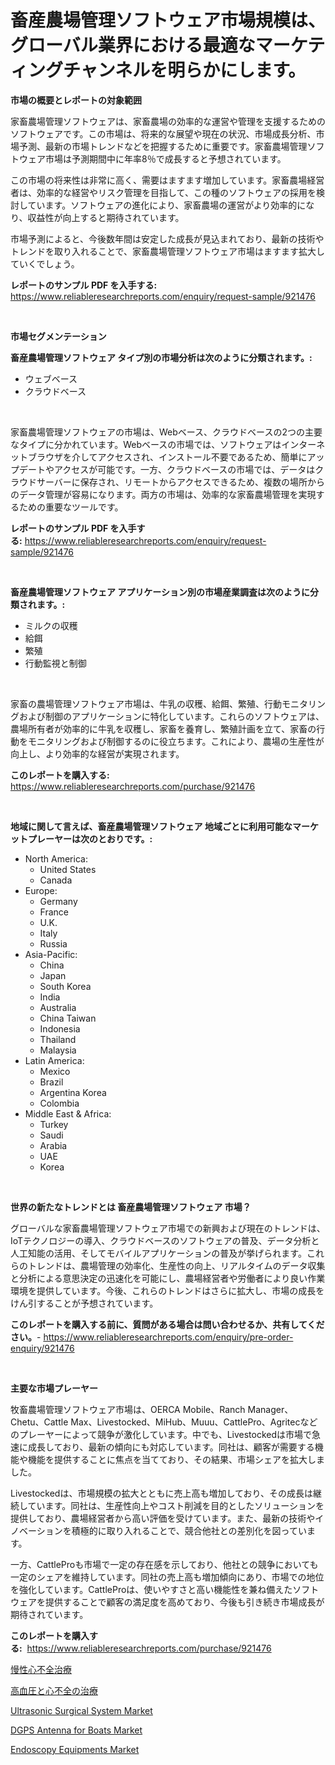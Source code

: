 <p><h1>畜産農場管理ソフトウェア市場規模は、グローバル業界における最適なマーケティングチャンネルを明らかにします。</h1></p><p><strong>市場の概要とレポートの対象範囲</strong></p>
<p><p>家畜農場管理ソフトウェアは、家畜農場の効率的な運営や管理を支援するためのソフトウェアです。この市場は、将来的な展望や現在の状況、市場成長分析、市場予測、最新の市場トレンドなどを把握するために重要です。家畜農場管理ソフトウェア市場は予測期間中に年率8％で成長すると予想されています。</p><p>この市場の将来性は非常に高く、需要はますます増加しています。家畜農場経営者は、効率的な経営やリスク管理を目指して、この種のソフトウェアの採用を検討しています。ソフトウェアの進化により、家畜農場の運営がより効率的になり、収益性が向上すると期待されています。</p><p>市場予測によると、今後数年間は安定した成長が見込まれており、最新の技術やトレンドを取り入れることで、家畜農場管理ソフトウェア市場はますます拡大していくでしょう。</p></p>
<p><strong>レポートのサンプル PDF を入手する:</strong> <a href="https://www.reliableresearchreports.com/enquiry/request-sample/921476">https://www.reliableresearchreports.com/enquiry/request-sample/921476</a></p>
<p>&nbsp;</p>
<p><strong>市場セグメンテーション</strong></p>
<p><strong>畜産農場管理ソフトウェア タイプ別の市場分析は次のように分類されます。:</strong></p>
<p><ul><li>ウェブベース</li><li>クラウドベース</li></ul></p>
<p>&nbsp;</p>
<p><p>家畜農場管理ソフトウェアの市場は、Webベース、クラウドベースの2つの主要なタイプに分かれています。Webベースの市場では、ソフトウェアはインターネットブラウザを介してアクセスされ、インストール不要であるため、簡単にアップデートやアクセスが可能です。一方、クラウドベースの市場では、データはクラウドサーバーに保存され、リモートからアクセスできるため、複数の場所からのデータ管理が容易になります。両方の市場は、効率的な家畜農場管理を実現するための重要なツールです。</p></p>
<p><strong>レポートのサンプル PDF を入手する:</strong>&nbsp;<a href="https://www.reliableresearchreports.com/enquiry/request-sample/921476">https://www.reliableresearchreports.com/enquiry/request-sample/921476</a></p>
<p>&nbsp;</p>
<p><strong> 畜産農場管理ソフトウェア アプリケーション別の市場産業調査は次のように分類されます。:</strong></p>
<p><ul><li>ミルクの収穫</li><li>給餌</li><li>繁殖</li><li>行動監視と制御</li></ul></p>
<p>&nbsp;</p>
<p><p>家畜の農場管理ソフトウェア市場は、牛乳の収穫、給餌、繁殖、行動モニタリングおよび制御のアプリケーションに特化しています。これらのソフトウェアは、農場所有者が効率的に牛乳を収穫し、家畜を養育し、繁殖計画を立て、家畜の行動をモニタリングおよび制御するのに役立ちます。これにより、農場の生産性が向上し、より効率的な経営が実現されます。</p></p>
<p><strong>このレポートを購入する:</strong>&nbsp; <a href="https://www.reliableresearchreports.com/purchase/921476">https://www.reliableresearchreports.com/purchase/921476</a></p>
<p>&nbsp;</p>
<p><strong>地域に関して言えば、畜産農場管理ソフトウェア 地域ごとに利用可能なマーケットプレーヤーは次のとおりです。:</strong></p>
<p><ul>
    <li>
        North America:
        <ul>
            <li>United States</li>
            <li>Canada</li>
        </ul>
    </li>
    <li>
        Europe:
        <ul>
            <li>Germany</li>
            <li>France</li>
            <li>U.K.</li>
            <li>Italy</li>
            <li>Russia</li>
        </ul>
    </li>
    <li>
        Asia-Pacific:
        <ul>
            <li>China</li>
            <li>Japan</li>
            <li>South Korea</li>
            <li>India</li>
            <li>Australia</li>
            <li>China Taiwan</li>
            <li>Indonesia</li>
            <li>Thailand</li>
            <li>Malaysia</li>
        </ul>
    </li>
    <li>
        Latin America:
        <ul>
            <li>Mexico</li>
            <li>Brazil</li>
            <li>Argentina Korea</li>
            <li>Colombia</li>
        </ul>
    </li>
    <li>
        Middle East & Africa:
        <ul>
            <li>Turkey</li>
            <li>Saudi</li>
            <li>Arabia</li>
            <li>UAE</li>
            <li>Korea</li>
        </ul>
    </li>
    </ul></p>
<p>&nbsp;</p>
<p><strong>世界の新たなトレンドとは 畜産農場管理ソフトウェア 市場？</strong></p>
<p><p>グローバルな家畜農場管理ソフトウェア市場での新興および現在のトレンドは、IoTテクノロジーの導入、クラウドベースのソフトウェアの普及、データ分析と人工知能の活用、そしてモバイルアプリケーションの普及が挙げられます。これらのトレンドは、農場管理の効率化、生産性の向上、リアルタイムのデータ収集と分析による意思決定の迅速化を可能にし、農場経営者や労働者により良い作業環境を提供しています。今後、これらのトレンドはさらに拡大し、市場の成長をけん引することが予想されています。</p></p>
<p><strong>このレポートを購入する前に、質問がある場合は問い合わせるか、共有してください。</strong>- <a href="https://www.reliableresearchreports.com/enquiry/pre-order-enquiry/921476">https://www.reliableresearchreports.com/enquiry/pre-order-enquiry/921476</a></p>
<p>&nbsp;</p>
<p><strong>主要な市場プレーヤー</strong></p>
<p><p>牧畜農場管理ソフトウェア市場は、OERCA Mobile、Ranch Manager、Chetu、Cattle Max、Livestocked、MiHub、Muuu、CattlePro、Agritecなどのプレーヤーによって競争が激化しています。中でも、Livestockedは市場で急速に成長しており、最新の傾向にも対応しています。同社は、顧客が需要する機能や機能を提供することに焦点を当てており、その結果、市場シェアを拡大しました。</p><p>Livestockedは、市場規模の拡大とともに売上高も増加しており、その成長は継続しています。同社は、生産性向上やコスト削減を目的としたソリューションを提供しており、農場経営者から高い評価を受けています。また、最新の技術やイノベーションを積極的に取り入れることで、競合他社との差別化を図っています。</p><p>一方、CattleProも市場で一定の存在感を示しており、他社との競争においても一定のシェアを維持しています。同社の売上高も増加傾向にあり、市場での地位を強化しています。CattleProは、使いやすさと高い機能性を兼ね備えたソフトウェアを提供することで顧客の満足度を高めており、今後も引き続き市場成長が期待されています。</p></p>
<p><strong>このレポートを購入する:</strong>&nbsp;&nbsp;<a href="https://www.reliableresearchreports.com/purchase/921476">https://www.reliableresearchreports.com/purchase/921476</a></p>
<p><p><a href="https://github.com/mohamedbakry57/Market-Research-Report-List-2/blob/main/2252185182185.md">慢性心不全治療</a></p><p><a href="https://github.com/lababdou/Market-Research-Report-List-2/blob/main/1483888182186.md">高血圧と心不全の治療</a></p><p><a href="https://github.com/joannagoyvaerts/Market-Research-Report-List-1/blob/main/ultrasonic-surgical-system-market.md">Ultrasonic Surgical System Market</a></p><p><a href="https://issuu.com/reportprime-2/docs/dgps-antenna-for-boats-market-size-2030.pptx">DGPS Antenna for Boats Market</a></p><p><a href="https://github.com/lubmix/Market-Research-Report-List-1/blob/main/endoscopy-equipments-market.md">Endoscopy Equipments Market</a></p></p>